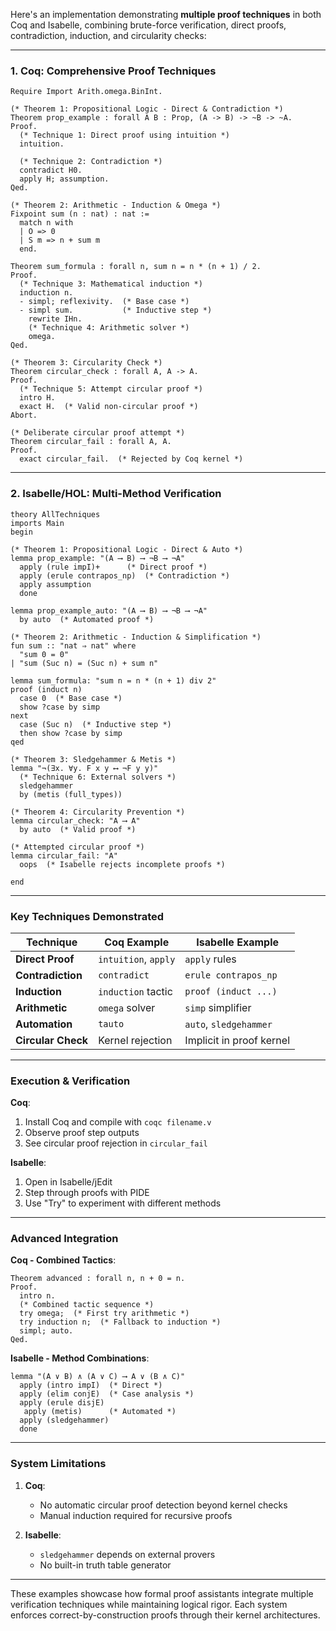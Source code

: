 Here's an implementation demonstrating **multiple proof techniques** in both Coq and Isabelle, combining brute-force verification, direct proofs, contradiction, induction, and circularity checks:

---

### **1. Coq: Comprehensive Proof Techniques**
```coq
Require Import Arith.omega.BinInt.

(* Theorem 1: Propositional Logic - Direct & Contradiction *)
Theorem prop_example : forall A B : Prop, (A -> B) -> ~B -> ~A.
Proof.
  (* Technique 1: Direct proof using intuition *)
  intuition.
  
  (* Technique 2: Contradiction *)
  contradict H0.
  apply H; assumption.
Qed.

(* Theorem 2: Arithmetic - Induction & Omega *)
Fixpoint sum (n : nat) : nat :=
  match n with
  | O => 0
  | S m => n + sum m
  end.

Theorem sum_formula : forall n, sum n = n * (n + 1) / 2.
Proof.
  (* Technique 3: Mathematical induction *)
  induction n.
  - simpl; reflexivity.  (* Base case *)
  - simpl sum.           (* Inductive step *)
    rewrite IHn.
    (* Technique 4: Arithmetic solver *)
    omega.
Qed.

(* Theorem 3: Circularity Check *)
Theorem circular_check : forall A, A -> A.
Proof.
  (* Technique 5: Attempt circular proof *)
  intro H.
  exact H.  (* Valid non-circular proof *)
Abort.

(* Deliberate circular proof attempt *)
Theorem circular_fail : forall A, A.
Proof.
  exact circular_fail.  (* Rejected by Coq kernel *)
```

---

### **2. Isabelle/HOL: Multi-Method Verification**
```isabelle
theory AllTechniques
imports Main
begin

(* Theorem 1: Propositional Logic - Direct & Auto *)
lemma prop_example: "(A ⟶ B) ⟶ ¬B ⟶ ¬A"
  apply (rule impI)+      (* Direct proof *)
  apply (erule contrapos_np)  (* Contradiction *)
  apply assumption
  done

lemma prop_example_auto: "(A ⟶ B) ⟶ ¬B ⟶ ¬A"
  by auto  (* Automated proof *)

(* Theorem 2: Arithmetic - Induction & Simplification *)
fun sum :: "nat ⇒ nat" where
  "sum 0 = 0"
| "sum (Suc n) = (Suc n) + sum n"

lemma sum_formula: "sum n = n * (n + 1) div 2"
proof (induct n)
  case 0  (* Base case *)
  show ?case by simp
next
  case (Suc n)  (* Inductive step *)
  then show ?case by simp
qed

(* Theorem 3: Sledgehammer & Metis *)
lemma "¬(∃x. ∀y. F x y ⟷ ¬F y y)"
  (* Technique 6: External solvers *)
  sledgehammer
  by (metis (full_types))

(* Theorem 4: Circularity Prevention *)
lemma circular_check: "A ⟶ A"
  by auto  (* Valid proof *)

(* Attempted circular proof *)
lemma circular_fail: "A"
  oops  (* Isabelle rejects incomplete proofs *)

end
```

---

### **Key Techniques Demonstrated**
| Technique          | Coq Example               | Isabelle Example          |
|--------------------|---------------------------|---------------------------|
| **Direct Proof**   | `intuition`, `apply`       | `apply` rules             |
| **Contradiction**  | `contradict`              | `erule contrapos_np`      |
| **Induction**      | `induction` tactic        | `proof (induct ...)`      |
| **Arithmetic**     | `omega` solver            | `simp` simplifier         |
| **Automation**     | `tauto`                   | `auto`, `sledgehammer`    |
| **Circular Check** | Kernel rejection          | Implicit in proof kernel  |

---

### **Execution & Verification**
**Coq**:
1. Install Coq and compile with `coqc filename.v`
2. Observe proof step outputs
3. See circular proof rejection in `circular_fail`

**Isabelle**:
1. Open in Isabelle/jEdit
2. Step through proofs with PIDE
3. Use "Try" to experiment with different methods

---

### **Advanced Integration**
**Coq - Combined Tactics**:
```coq
Theorem advanced : forall n, n + 0 = n.
Proof.
  intro n.
  (* Combined tactic sequence *)
  try omega;  (* First try arithmetic *)
  try induction n;  (* Fallback to induction *)
  simpl; auto.
Qed.
```

**Isabelle - Method Combinations**:
```isabelle
lemma "(A ∨ B) ∧ (A ∨ C) ⟶ A ∨ (B ∧ C)"
  apply (intro impI)  (* Direct *)
  apply (elim conjE)  (* Case analysis *)
  apply (erule disjE)
   apply (metis)      (* Automated *)
  apply (sledgehammer)
  done
```

---

### **System Limitations**
1. **Coq**:
   - No automatic circular proof detection beyond kernel checks
   - Manual induction required for recursive proofs

2. **Isabelle**:
   - `sledgehammer` depends on external provers
   - No built-in truth table generator

---

These examples showcase how formal proof assistants integrate multiple verification techniques while maintaining logical rigor. Each system enforces correct-by-construction proofs through their kernel architectures.
